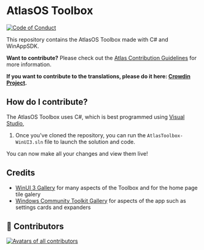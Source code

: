 # AtlasOS Toolbox

<a href="https://github.com/Atlas-OS/.github/blob/main/profile/CODE_OF_CONDUCT.md"><img alt="Code of Conduct" src="https://img.shields.io/badge/Contributor%20Covenant-2.1-4baaaa.svg?style=for-the-badge&color=1A91FF" /></a>

This repository contains the AtlasOS Toolbox made with C# and WinAppSDK.

**Want to contribute?** Please check out the [Atlas Contribution Guidelines](https://docs.atlasos.net/contributions) for more information.

**If you want to contribute to the translations, please do it here: [Crowdin Project](https://crowdin.com/project/atlas-toolbox-test-1).**

## How do I contribute?

The AtlasOS Toolbox uses C#, which is best programmed using [Visual Studio](https://visualstudio.microsoft.com/vs/), 

1. Once you've cloned the repository, you can run the `AtlasToolbox-WinUI3.sln` file to launch the solution and code.

You can now make all your changes and view them live!

## Credits
- [WinUI 3 Gallery](https://apps.microsoft.com/detail/9P3JFPWWDZRC) for many aspects of the Toolbox and for the home page tile galery
- [Windows Community Toolkit Gallery](https://apps.microsoft.com/detail/9NBLGGH4TLCQ) for aspects of the app such as settings cards and expanders

## 💙 Contributors
<a href="https://github.com/Atlas-OS/atlas-toolbox/graphs/contributors" target="_blank"><img src="https://contrib.rocks/image?repo=Atlas-OS/atlas-toolbox&columns=18" alt="Avatars of all contributors"></a>
